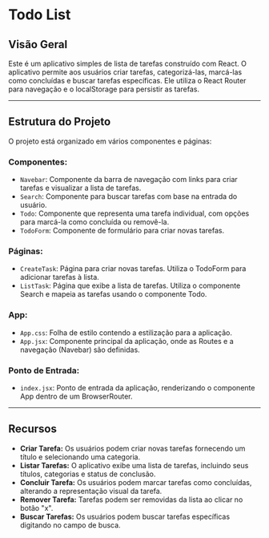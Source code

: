 # Todo List

## Visão Geral

 Este é um aplicativo simples de lista de tarefas construído com React. O aplicativo permite aos usuários criar tarefas, categorizá-las, marcá-las como concluídas e buscar tarefas específicas. Ele utiliza o React Router para navegação e o localStorage para persistir as tarefas.
 
---
## Estrutura do Projeto
O projeto está organizado em vários componentes e páginas:

### Componentes:

- `Navebar`: Componente da barra de navegação com links para criar tarefas e visualizar a lista de tarefas.
- `Search`: Componente para buscar tarefas com base na entrada do usuário.
- `Todo`: Componente que representa uma tarefa individual, com opções para marcá-la como concluída ou removê-la.
- `TodoForm`: Componente de formulário para criar novas tarefas.

### Páginas:

- `CreateTask`: Página para criar novas tarefas. Utiliza o TodoForm para adicionar tarefas à lista.
- `ListTask`: Página que exibe a lista de tarefas. Utiliza o componente Search e mapeia as tarefas usando o componente Todo.

### App:

- `App.css`: Folha de estilo contendo a estilização para a aplicação.
- `App.jsx`: Componente principal da aplicação, onde as Routes e a navegação (Navebar) são definidas.

### Ponto de Entrada:

- `index.jsx`: Ponto de entrada da aplicação, renderizando o componente App dentro de um BrowserRouter.
---
## Recursos

- **Criar Tarefa:** Os usuários podem criar novas tarefas fornecendo um título e selecionando uma categoria.
- **Listar Tarefas:** O aplicativo exibe uma lista de tarefas, incluindo seus títulos, categorias e status de conclusão.
- **Concluir Tarefa:** Os usuários podem marcar tarefas como concluídas, alterando a representação visual da tarefa.
- **Remover Tarefa:** Tarefas podem ser removidas da lista ao clicar no botão "x".
- **Buscar Tarefas:** Os usuários podem buscar tarefas específicas digitando no campo de busca.

